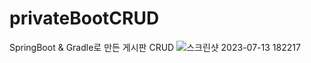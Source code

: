 # privateBootCRUD
SpringBoot &amp; Gradle로 만든 게시판 CRUD
![스크린샷 2023-07-13 182217](https://github.com/Y0ngKun/privateBootCRUD/assets/28776573/f3d4679f-7c9f-49c7-bad0-e925e2660457)
